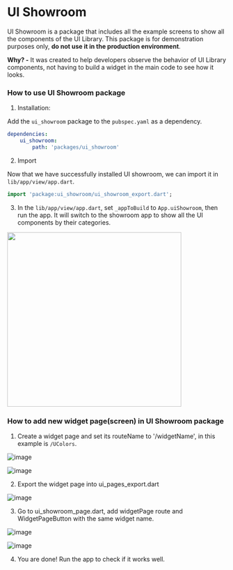 # UI Showroom
UI Showroom is a package that includes all the example screens to show all the components of the UI Library. This package is for demonstration purposes only, **do not use it in the production environment**.

**Why? -** It was created to help developers observe the behavior of UI Library components, not having to build a widget in the main code to see how it looks.

### How to use UI Showroom package

1. Installation:

Add the `ui_showroom` package to the `pubspec.yaml` as a dependency.

```yaml
dependencies:
    ui_showroom:
        path: 'packages/ui_showroom'
```

2. Import

Now that we have successfully installed UI showroom, we can import it in `lib/app/view/app.dart`.

```dart
import 'package:ui_showroom/ui_showroom_export.dart';
```

3. In the `lib/app/view/app.dart`, set `_appToBuild` to `App.uiShowroom`, then run the app. It will switch to the showroom app to show all the UI components by their categories.

<img width="400" src='ui_showroom/_media/showroom_app.png'></img>

### How to add new widget page(screen) in UI Showroom package

1. Create a widget page and set its routeName to '/widgetName', in this example is `/UColors`.

![image](https://user-images.githubusercontent.com/14248245/162667180-5f619cd0-def4-4dcf-93f6-3decc394031e.png)

![image](https://user-images.githubusercontent.com/14248245/162667270-276a933f-72ab-4db8-8d6f-88236d67e615.png)

2. Export the widget page into ui_pages_export.dart

![image](https://user-images.githubusercontent.com/14248245/162667989-23d7d9b4-48af-4481-94e7-8783ef02a1bd.png)

3. Go to  ui_showroom_page.dart, add widgetPage route and WidgetPageButton with the same widget name.

![image](https://user-images.githubusercontent.com/14248245/162667569-d8a3cff9-a99f-41d3-83ce-9c310e208686.png)

![image](https://user-images.githubusercontent.com/14248245/162667639-06523d65-179a-4b0f-8ed6-44abee9cc981.png)

4. You are done! Run the app to check if it works well.